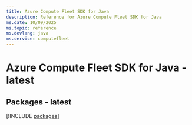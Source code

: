 ```yaml
---
title: Azure Compute Fleet SDK for Java
description: Reference for Azure Compute Fleet SDK for Java
ms.date: 10/09/2025
ms.topic: reference
ms.devlang: java
ms.service: computefleet
---
```

# Azure Compute Fleet SDK for Java - latest
## Packages - latest
[!INCLUDE [packages](compute-fleet-index.md)]